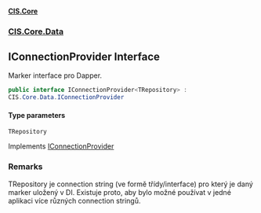 #### [CIS.Core](index.md 'index')
### [CIS.Core.Data](CIS.Core.Data.md 'CIS.Core.Data')

## IConnectionProvider<TRepository> Interface

Marker interface pro Dapper.

```csharp
public interface IConnectionProvider<TRepository> :
CIS.Core.Data.IConnectionProvider
```
#### Type parameters

<a name='CIS.Core.Data.IConnectionProvider_TRepository_.TRepository'></a>

`TRepository`

Implements [IConnectionProvider](CIS.Core.Data.IConnectionProvider.md 'CIS.Core.Data.IConnectionProvider')

### Remarks
TRepository je connection string (ve formě třídy/interface) pro který je daný marker uložený v DI. Existuje proto, aby bylo možné používat v jedné aplikaci více různých connection stringů.